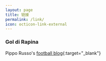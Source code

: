 ```yaml
---
layout: page
title: 链接
permalink: /link/
icon: octicon-link-external
---
```


### Gol di Rapina
Pippo Russo's [football blog](http://www.calciomercato.com/gol-di-rapina){:target="_blank"}
